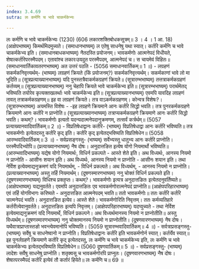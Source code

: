 ```yaml
---
index: 3.4.69
sutra: लः कर्मणि च भावे चाकर्मकेभ्यः

---
```

 लः कर्मणि च भावे चाकर्मकेभ्यः (1230) (606 लकारशक्तिबोधकसूत्रम्॥ 3 । 4 । 1 आ. 18) (आक्षेपभाष्यम्) किमर्थमिदमुच्यते। (समाधानभाष्यम्) ल एतेषु साधनेषु यथा स्यात्। कर्तरि कर्मणि च भावे चाकर्मकेभ्य इति। (समाधानबाधकभाष्यम्) नैतदस्ति प्रयोजनम्। भावकर्मणोः आत्मनेपदं विधीयते, शेषात्कर्तरिपरस्मैपदम्। एतावांश्च लकारःउयदुत परस्मैपदम्, आत्मनेपदं च। स चायमेवं विहितः॥ (समाधानवार्तिकावतरणभाष्यम्) अत उत्तरं पठति -  (5056 समाधानवार्तिकम्॥ 1 ॥) - लग्रहणं सकर्मकनिवृत्त्यर्थम्- (भाष्यम्) लग्रहणं क्रियते (किं प्रयोजनम्?) सकर्मकनिवृत्त्यर्थम्। सकर्मकाणां भावे लो मा भूदिति॥ (सूत्रप्रत्याख्यानभाष्यम्) यदि पुनस्तत्रैवाकर्मकग्रहणं क्रियते॥ (सूत्रारम्भभाष्यम्) तत्तत्राकर्मकग्रहणं कर्तव्यम्॥ (सूत्रप्रत्याख्यानभाष्यम्) ननु चेहापि क्रियते भावे चाकर्मकेभ्य इति॥ (सूत्रारम्भभाष्यम्) परार्थमेतद् भविष्यति तयोरेव कृत्यक्तखलर्थाः भावे चाकर्मकेभ्य इति॥ (सूत्रप्रत्याख्यानभाष्यम्) एवमपि यावदिह लग्रहणं तावत् तत्राकर्मकग्रहणम्॥ इह वा लग्रहणं क्रियते। तत्र वाऽकर्मकग्रहणम्। कोन्वत्र विशेषः?। (सूत्रारम्भभाष्यम्) अयमस्ति विशेषः - -इह लग्रहणे क्रियमाने आनः कर्तरि सिद्धो भवति। तत्र पुनरकर्मकग्रहणे क्रियमाणे आनः कर्तरि न प्राप्नोति॥ (सूत्रप्रत्याख्यानभाष्यम्) तत्राप्यकर्मकग्रहणे क्रियमाणे आनः कर्तरि सिद्धो भवति। कथम्?। भावकर्मणोः इत्यतो यदन्यदात्मनेपदानुक्रमणम्, तत्सर्वं कर्त्रर्थम्॥ (5057 प्रत्याख्यानवादिवार्तिकम्॥ 2 ॥) - विप्रतिषेधाद्वानः कर्तरि- (भाष्यम्) विप्रतिषेधाद्वा आनः कर्तरि भविष्यति॥ तत्र भावकर्मणोः इत्येतदस्तु कर्तरि कृद् इति। कर्तरि कृद् इत्येतद्भविष्यति विप्रतिषेधेन॥ (5058 आरम्भवादिवार्तिकम्॥ 3 ॥) - सर्वप्रसङ्गस्तु- (भाष्यम्) सर्वेभ्यस्तु धातुभ्य आनः कर्तरि प्राप्नोति। परस्मैपदिभ्योपि॥ (प्रत्याख्यानभाष्यम्) नैष दोषः। अनुदात्तङित इत्येष योगो नियमार्थो भविष्यति॥ (आरम्भवादिभाष्यम्) यद्येष योगो नियमार्थः, विधिर्न प्रकल्पते - आस्ते शेते इति। अथ विध्यर्थः, आनस्य नियमो न प्राप्नोति - आसीनः शयान इति। अथ विध्यर्थः, आनस्य नियमो न प्राप्नोति - आसीनः शयान इति। तथा नेर्विश इत्येवमाद्यनुक्रमणं यदि नियमार्थम्,  - विधिर्न प्रकल्पते। अथ विध्यर्थम्, - आनस्य नियमो न प्राप्नोति। (प्रत्याख्यानभाष्यम्) अस्तु तर्हि नियमार्थम्। (दूषणस्मारणभाष्यम) ननु चोक्तं विधिर्न प्रकल्पते इति। (दूषणस्मारणभाष्यम्) विधिश्च प्रक्लृप्तः। कथम्?। भावकर्मणोः इत्यत्र अनुदात्तङितः इत्येतदनुवर्तिष्यते॥ (आक्षेपभाष्यम्) यद्यनुवर्तते। एवमपि अनुदात्तङितः एव भावकर्मणोरात्मनेपदं प्राप्नोति॥ (आक्षेपपरिहारभाष्यम्) एवं तर्हि योगविभागः करिष्यते - अनुदात्तङित आत्मनेपदम् भवति॥ ततो भावकर्मणोः॥ ततः कर्तरि कर्तरि चात्मनेपदं भवति। अनुदात्तङित इत्येव। आस्ते शेते। भावकर्मणोरिति निवृत्तम्। ततः कर्मव्यतिहारे कर्तरीत्येवानुवर्तते। अनुदात्तङितः इत्यपि निवृत्तम्। (आक्षेपपरिहारभाष्यम्) यदप्युच्यते - तथा नेर्विश इत्येवमाद्यनुक्रमणं यदि नियमार्थे, विधिर्न प्रकल्पने। अथ विध्यर्थमानस्य नियमो न प्राप्नोतीति॥ अस्तु विध्यर्थम्॥ (दूषणस्मारणभाष्यम्) ननु चोक्तमानस्य नियमो न प्राप्नोतीति। (दूषणवारणभाष्यम्) नैष दोषः। यथैवात्राप्राप्तास्तङो भवन्त्येवमानोपि भविष्यति। (5059 सूत्रारम्भवादिवार्तिकम्॥ 4 ॥) - सर्वत्राप्रसङ्गस्तु- (भाष्यम्) सर्वेषु च साधनेष्वानो न प्राप्नोति। विप्रतिषेधाद्वानः कर्तरि इति भावकर्मणोर्न स्यात्। कर्तर्येव स्यात्॥ इह पुनर्लग्रहणे क्रियमाणे कर्तरि कृद् इत्येतदस्तु, लः कर्मणि च भावे चाकर्मकेभ्य इति, लः कर्मणि च भावे चाकर्मकेभ्यः इत्येतद्भविष्यति विप्रतिषेधेन॥ (5060 दूषणवार्तिकम्॥ 5 ॥) - सर्वप्रसङ्गस्तु- (भाष्यम्) लादेशः सर्वेषु साधनेषु प्राप्नोति। शतृक्वसू च भावकर्मणोरपि प्राप्नुतः। (दूषणवारणभाष्यम्) नैष दोषः। शेषात्परस्मैपदं कर्तरि इत्येवं तौ कर्तारं हियेते॥ लः कर्मणि च॥ 69 ॥ 